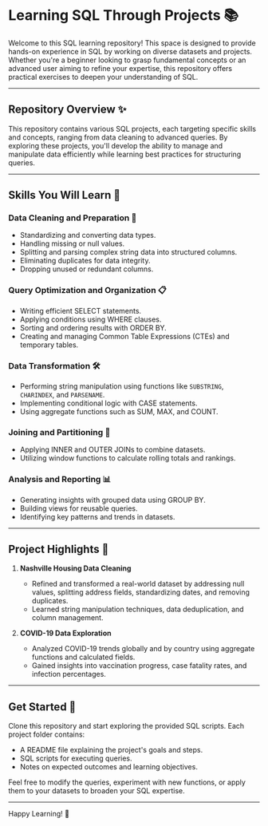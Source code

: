 # Learning SQL Through Projects 📚

Welcome to this SQL learning repository! This space is designed to provide hands-on experience in SQL by working on diverse datasets and projects. Whether you're a beginner looking to grasp fundamental concepts or an advanced user aiming to refine your expertise, this repository offers practical exercises to deepen your understanding of SQL.

---

## Repository Overview ✨

This repository contains various SQL projects, each targeting specific skills and concepts, ranging from data cleaning to advanced queries. By exploring these projects, you'll develop the ability to manage and manipulate data efficiently while learning best practices for structuring queries.

---

## Skills You Will Learn 🚀

### Data Cleaning and Preparation 🧹
- Standardizing and converting data types.
- Handling missing or null values.
- Splitting and parsing complex string data into structured columns.
- Eliminating duplicates for data integrity.
- Dropping unused or redundant columns.

### Query Optimization and Organization 📋
- Writing efficient SELECT statements.
- Applying conditions using WHERE clauses.
- Sorting and ordering results with ORDER BY.
- Creating and managing Common Table Expressions (CTEs) and temporary tables.

### Data Transformation 🛠️
- Performing string manipulation using functions like `SUBSTRING`, `CHARINDEX`, and `PARSENAME`.
- Implementing conditional logic with CASE statements.
- Using aggregate functions such as SUM, MAX, and COUNT.

### Joining and Partitioning 🔗
- Applying INNER and OUTER JOINs to combine datasets.
- Utilizing window functions to calculate rolling totals and rankings.

### Analysis and Reporting 📊
- Generating insights with grouped data using GROUP BY.
- Building views for reusable queries.
- Identifying key patterns and trends in datasets.

---

## Project Highlights 🌟

1. **Nashville Housing Data Cleaning**  
   - Refined and transformed a real-world dataset by addressing null values, splitting address fields, standardizing dates, and removing duplicates.  
   - Learned string manipulation techniques, data deduplication, and column management.

2. **COVID-19 Data Exploration**  
   - Analyzed COVID-19 trends globally and by country using aggregate functions and calculated fields.  
   - Gained insights into vaccination progress, case fatality rates, and infection percentages.

---

## Get Started 🏁

Clone this repository and start exploring the provided SQL scripts. Each project folder contains:
- A README file explaining the project's goals and steps.
- SQL scripts for executing queries.
- Notes on expected outcomes and learning objectives.

Feel free to modify the queries, experiment with new functions, or apply them to your datasets to broaden your SQL expertise.

---

Happy Learning! 🎉

